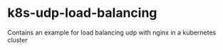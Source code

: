 # k8s-udp-load-balancing
Contains an example for load balancing udp with nginx in a kubernetes cluster
